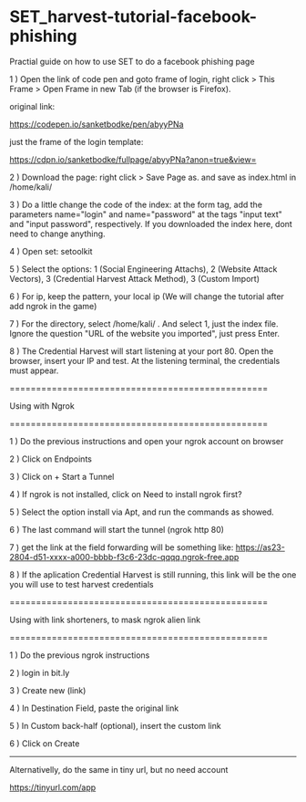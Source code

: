 # SET_harvest-tutorial-facebook-phishing
Practial guide on how to use SET to do a facebook phishing page

1 ) Open the link of code pen and goto frame of login, right click > This Frame > Open Frame in new Tab (if the browser is Firefox).

original link:

https://codepen.io/sanketbodke/pen/abyyPNa

just the frame of the login template:

https://cdpn.io/sanketbodke/fullpage/abyyPNa?anon=true&view=


2 ) Download the page: right click > Save Page as. and save as index.html in /home/kali/


3 ) Do a little change the code of the index: at the form tag, add the parameters name="login" and name="password" at the tags "input text" and "input password", respectively. If you downloaded the index here, dont need to change anything.


4 ) Open set: setoolkit


5 ) Select the options: 1 (Social Engineering Attachs), 2 (Website Attack Vectors), 3 (Credential Harvest Attack Method), 3 (Custom Import)


6 ) For ip, keep the pattern, your local ip (We will change the tutorial after add ngrok in the game)


7 ) For the directory, select /home/kali/ . And select 1, just the index file. Ignore the question "URL of the website you imported", just press Enter.


8 ) The Credential Harvest will start listening at your port 80. Open the browser, insert your IP and test. At the listening terminal, the credentials must appear.


=================================================

Using with Ngrok

=================================================

1 ) Do the previous instructions and open your ngrok account on browser

2 ) Click on Endpoints

3 ) Click on + Start a Tunnel

4 ) If ngrok is not installed, click on Need to install ngrok first?

5 ) Select the option install via Apt, and run the commands as showed.

6 ) The last command will start the tunnel (ngrok http 80)

7 ) get the link at the field forwarding
will be something like:
https://as23-2804-d51-xxxx-a000-bbbb-f3c6-23dc-qqqq.ngrok-free.app

8 ) If the aplication Credential Harvest is still running, this link will be the one you will use to test harvest credentials

=================================================

Using with link shorteners, to mask ngrok alien link

=================================================


1 ) Do the previous ngrok instructions

2 ) login in bit.ly

3 ) Create new (link)

4 ) In Destination Field, paste the original link

5 ) In Custom back-half (optional), insert the custom link

6 ) Click on Create

----------

Alternativelly, do the same in tiny url, but no need account

https://tinyurl.com/app

